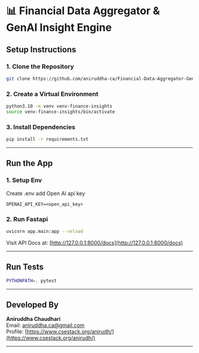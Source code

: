 # 📊 Financial Data Aggregator & GenAI Insight Engine

## Setup Instructions

### 1. Clone the Repository

```bash
git clone https://github.com/aniruddha-ca/Financial-Data-Aggregator-GenAI-Insight-Engine.git
```

### 2. Create a Virtual Environment

```bash
python3.10 -m venv venv-finance-insights
source venv-finance-insights/bin/activate
```

### 3. Install Dependencies

```bash
pip install -r requirements.txt
```

---

## Run the App

### 1. Setup Env

Create .env add Open AI api key
```
OPENAI_API_KEY=<open_api_key>
```

### 2. Run Fastapi


```bash
uvicorn app.main:app --reload
```

Visit API Docs at: [http://127.0.0.1:8000/docs](http://127.0.0.1:8000/docs)

---

## Run Tests

```bash
PYTHONPATH=. pytest
```

---

## Developed By

**Aniruddha Chaudhari**  
Email: aniruddha.ca@gmail.com  
Profile: [https://www.csestack.org/anirudh/](https://www.csestack.org/anirudh/)

---
